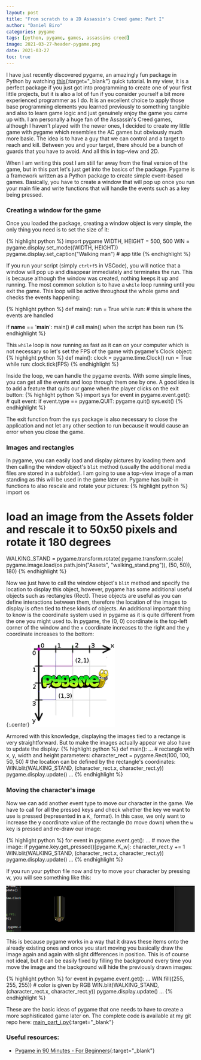 ```yaml
---
layout: post
title: "From scratch to a 2D Assassin's Creed game: Part I"
author: "Daniel Biro"
categories: pygame
tags: [python, pygame, games, assassins creed]
image: 2021-03-27-header-pygame.png
date: 2021-03-27
toc: true
---
```


I have just recently discovered pygame, an amazingly fun package in Python by watching [this](https://www.youtube.com/watch?v=jO6qQDNa2UY){:target="_blank"} quick tutorial. In my view, it is a perfect package if you just got into programming to create one of your first little projects, but it is also a lot of fun if you consider yourself a bit more experienced programmer as I do. It is an excellent choice to apply those base programming elements you learned previously to something tangible and also to learn game logic and just genuinely enjoy the game you came up with. I am personally a huge fan of the Assassin's Creed games, although I haven't played with the newer ones, I decided to create my little game with pygame which resembles the AC games but obviously much more basic. The idea is to have a guy that we can control and a target to reach and kill. Between you and your target, there should be a bunch of guards that you have to avoid. And all this in top-view and 2D.

When I am writing this post I am still far away from the final version of the game, but in this part let's just get into the basics of the package. Pygame is a framework written as a Python package to create simple event-based games. Basically, you have to create a window that will pop up once you run your main file and write functions that will handle the events such as a key being pressed.

### Creating a window for the game

Once you loaded the package, creating a window object is very simple, the only thing you need is to set the size of it:

{% highlight python %}
import pygame
WIDTH, HEIGHT = 500, 500
WIN = pygame.display.set_mode((WIDTH, HEIGHT))
pygame.display.set_caption("Walking man")  # app title
{% endhighlight %}

If you run your script (simply `ctrl+f5` in VSCode), you will notice that a window will pop up and disappear immediately and terminates the run. This is because although the window was created, nothing keeps it up and running. The most common solution is to have a `while` loop running until you exit the game. This loop will be active throughout the whole game and checks the events happening:

{% highlight python %}
def main():
    run = True
    while run:
        # this is where the events are handled

if __name__ == '__main__':
    main() # call main() when the script has been run
{% endhighlight %}

This `while` loop is now running as fast as it can on your computer which is not necessary so let's set the FPS of the game with pygame's Clock object:
{% highlight python %}
def main():
    clock = pygame.time.Clock()
    run = True
    while run:
        clock.tick(FPS)
{% endhighlight %}

Inside the loop, we can handle the pygame events. With some simple lines, you can get all the events and loop through them one by one. A good idea is to add a feature that quits our game when the player clicks on the exit button:
{% highlight python %}
import sys
for event in pygame.event.get():
    # quit event:
    if event.type == pygame.QUIT:
        pygame.quit()
        sys.exit()
{% endhighlight %}

The exit function from the sys package is also necessary to close the application and not let any other section to run because it would cause an error when you close the game.

### Images and rectangles

In pygame, you can easily load and display pictures by loading them and then calling the window object's `blit` method (usually the additional media files are stored in a subfolder). I am going to use a top-view image of a man standing as this will be used in the game later on. Pygame has built-in functions to also rescale and rotate your pictures:
{% highlight python %}
import os
# load an image from the Assets folder and rescale it to 50x50 pixels and rotate it 180 degrees
WALKING_STAND = pygame.transform.rotate(
    pygame.transform.scale(
        pygame.image.load(os.path.join("Assets",
         "walking_stand.png")), (50, 50)), 180)
{% endhighlight %}

Now we just have to call the window object's `blit` method and specify the location to display this object, however, pygame has some additional useful objects such as rectangles (Rect). These objects are useful as you can define interactions between them, therefore the location of the images to display is often tied to these kinds of objects. An additional important thing to know is the coordinate system used in pygame as it is quite different from the one you might used to. In pygame, the (0, 0) coordinate is the top-left corner of the window and the `x` coordinate increases to the right and the `y` coordinate increases to the bottom: 

{:.center}
![coord](/assets/img/2021-03-27-coordinate-system.png "Coordinate System")


Armored with this knowledge, displaying the images tied to a rectange is very straightforward. But to make the images actually appear we also have to update the display:
{% highlight python %}
def main():
    ...
    # rectangle with x, y, width and height parameters:
    character_rect = pygame.Rect(100, 100, 50, 50)
    # the location can be defined by the rectangle's coordinates:
    WIN.blit(WALKING_STAND, (character_rect.x, character_rect.y))
    pygame.display.update()
    ...
{% endhighlight %}

### Moving the character's image

Now we can add another event type to move our character in the game. We have to call for all the pressed keys and check whether the key we want to use is pressed (represented in a `K_` format). In this case, we only want to increase the y coordinate value of the rectangle (to move down) when the `w` key is pressed and re-draw our image:

{% highlight python %}
for event in pygame.event.get():
    ...
    # move the image:
    if pygame.key.get_pressed()[pygame.K_w]:
        character_rect.y += 1
        WIN.blit(WALKING_STAND,
                 (character_rect.x, character_rect.y))
        pygame.display.update()
    ...
{% endhighlight %}

If you run your python file now and try to move your character by pressing w, you will see something like this:

![moving-an-image](/assets/img/2021-03-27-move-image.png "Moving an image")

This is because pygame works in a way that it draws these items onto the already existing ones and once you start moving you basically draw the image again and again with slight differences in position. This is of course not ideal, but it can be easily fixed by filling the background every time you move the image and the background will hide the previously drawn images:

{% highlight python %}
for event in pygame.event.get():
    ...
    WIN.fill((255, 255, 255))  # color is given by RGB
    WIN.blit(WALKING_STAND, (character_rect.x, character_rect.y))
    pygame.display.update()
    ...
{% endhighlight %}

These are the basic ideas of pygame that one needs to have to create a more sophisticated game later on. The complete code is available at my git repo here: [main_part_i.py](https://github.com/birodaniel8/assassins_creed_2d_game/blob/main/to_blog/main_part_i.py){:target="_blank"}

### Useful resources:
- [Pygame in 90 Minutes - For Beginners](https://www.youtube.com/watch?v=jO6qQDNa2UY){:target="_blank"}